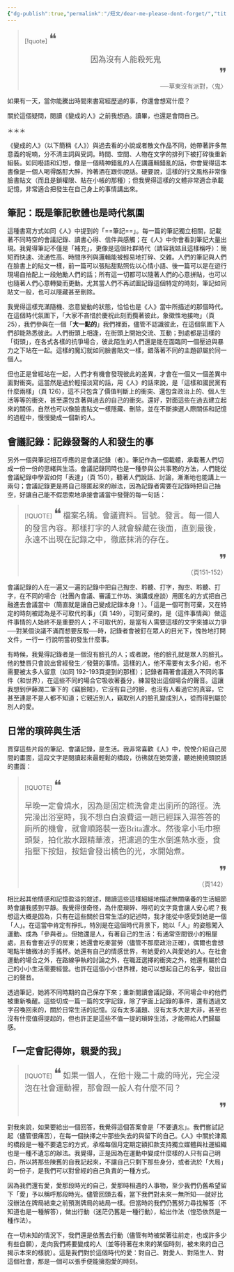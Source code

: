 ```yaml
---
{"dg-publish":true,"permalink":"/短文/dear-me-please-dont-forget/","title":"「親愛的我，請你不要忘記」──讀《變成的人》","tags":["變成的人","Reading_Notes"],"noteIcon":"3","created":"2024-08-07T01:12:54.159+08:00","updated":"2025-05-31T10:15:18.100+08:00"}
---
```






> [!quote] 
> <font size="6">❝</font>
> <div style="text-align: center">
>     <font size="4" face="DFKai-SB">因為沒有人能殺死鬼</font></div>
>     <div style="text-align: right"><font size="6">❞</font></div>
>     <div style="text-align: right">──草東沒有派對，〈鬼〉</div>




如果有一天，當你能騰出時間來書寫經歷過的事，你還會想寫什麼？

關於這個疑問，閱讀《變成的人》之前我想過。讀畢，也還是會問自己。

＊＊＊

《變成的人》（以下簡稱《人》）與過去看的小說或者散文作品不同，她帶著許多無意義的呢喃，分不清主詞與受詞。時間、空間、人物在文字的排列下被打碎後重新組裝。如同囈語和幻想，像是一個精神錯亂的人在講邏輯錯亂的話，你會覺得這本書像是一個人喝得酩酊大醉，拎著酒在跟你說話。硬要說，這樣的行文風格非常像臉書貼文（而且是鎖權限、貼在小帳的那種）；但我覺得這樣的文體非常適合承載記憶，非常適合把發生在自己身上的事情講出來。


## 筆記：既是筆記軟體也是時代氛圍

這種書寫方式如同《人》中提到的「==筆記==」。每一篇的筆記獨立相關，記載著不同時空的會議記錄、讀書心得、信件與感觸；在《人》中你會看到筆記大量出現。我覺得筆記不僅是「補充」，更像是這個社群時代（請容我姑且這樣稱呼）：簡短而快速、流通性高、時間序列與邏輯能被輕易地打碎、交雜。人們的筆記與人們在臉書上的貼文一樣，前一篇可以張貼甜點照佐以心情小語、後一篇可以是在遊行現場自拍配上一段勉勵人們的話；所有這一切都可以隨著人們的心意拼貼，也可以也隨著人們心意轉變而更動。尤其當人們不再試圖記錄這個特定的時刻，筆記如同貼文一般，也可以隱藏甚至刪除。

我覺得這樣充滿隨機、恣意變動的狀態，恰恰也是《人》當中所描述的那個時代。在這個時代氛圍下，「<font face="DFKai-SB">大家不吝惜於慶祝此刻而攬著彼此，象徵性地接吻</font>」（頁 25），我們參與在一個「**大一點的**」我們裡面，儘管不認識彼此，在這個氛圍下人們卻能熟悉彼此。人們街頭上相逢，在街頭上開始交流、互動；到處都是這樣的「街頭」，在各式各樣的抗爭場合，彼此陌生的人們還是能在面臨同一個壓迫與暴力之下站在一起。這樣的魔幻就如同臉書貼文一樣，錯落著不同的主題卻屬於同一個人。

但也正是曾經站在一起，人們才有機會發現彼此的差異，才會在一個又一個差異中面對衝突。這當然是過於輕描淡寫的話，用《人》的話來說，是「<font face="DFKai-SB">這樣和國民黨有什麼兩樣</font>」（頁 126），這不只包含了價值判斷上的衝突、還包含政治上的、個人生活等等的衝突，甚至還包含著與過去的自己的衝突。還好，對面這些在過去建立起來的關係，自然也可以像臉書貼文一樣隱藏、刪除，並在不斷揀選人際關係和記憶的過程中，慢慢變成一個新的人。



## 會議記錄：記錄發聲的人和發生的事

另外一個與筆記相互呼應的是會議記錄（者）。筆記作為一個載體，承載著人們切成一份一份的思緒與生活。會議記錄同時也是一種參與公共事務的方法，人們能從會議紀錄中學習如何「表達」（頁 150），聽著人們說話、討論，漸漸地也能講上一兩句；會議記錄更是將自己隱匿起來的辦法，因為記錄者需要在記錄時把自己抽空，好讓自己能不假思索地承接會議當中發聲的每一句話：

> [!QUOTE]
> <font size="6">❝</font>
> <font size="4" face="DFKai-SB">檔案名稱。會議資料。冒號。發言。每一個人的發言內容。那樣打字的人就會躲藏在後面，直到最後，永遠不出現在記錄之中，徹底抹消的存在。</font>
>     <div style="text-align: right"><font size="6">❞</font></div>
>     <div style="text-align: right">（頁151-152）</div>


會議記錄的人在一遍又一遍的記錄中把自己掏空、聆聽、打字，掏空、聆聽、打字，在不同的場合（社團內會議、審議工作坊、演講或座談）用匿名的方式把自己融進去會議當中（簡直就是讓自己變成記錄本身！）。「<font face="DFKai-SB">這是一個可割可棄，又在特定的時刻被認為是不可取代的事</font>」（頁 149），可割可棄的，是（這件事情與）做這件事情的人始終不是重要的人；不可取代的，是當有人需要這樣的文字來據以力爭──對某個決議不滿而想要反駁──時，記錄者會被釘在眾人的目光下，愧咎地打開文件，一行一 行說明當初發生什麼事。

有時候，我覺得記錄者是一個沒有臉孔的人；或者說，他的臉孔就是眾人的臉孔。他的雙唇只會說出曾經發生／發聲的事情。這樣的人，他不需要有太多介紹，也不需要被太多人留意（如同 192-193頁提到的那樣）；記錄者藉著會議進入不同的事件（和世界），在這些不同的場合它吸收著養分，練習發出這個場合的聲音。這讓我想到伊藤潤二筆下的《竊臉賊》，它沒有自己的臉，也沒有人看過它的真容，它甚至連是不是人都不知道；它親近別人，竊取別人的臉孔變成別人，從而得到屬於別人的愛。

## 日常的瑣碎與生活

貫穿這些片段的筆記、會議記錄，是生活。我非常喜歡《人》中，悅悅介紹自己房間的畫面，這段文字是閱讀起來最輕鬆的橋段，彷彿就在她旁邊，聽她撓撓頭說話的畫面：

> [!QUOTE]
> <font size="6">❝</font>
> <font size="4" face="DFKai-SB">
> 
> 早晚一定會燒水，因為是固定梳洗會走出廁所的路徑。洗完澡出浴室時，我不想白白浪費這一趟已經踩入濕答答的廁所的機會，就會順路裝一壺Brita濾水。然後拿小毛巾擦頭髮，拍化妝水跟精華液，把濾過的生水倒進熱水壺，食指壓下按鈕，按鈕會發出橘色的光，水開始煮。</font>
>     <div style="text-align: right"><font size="6">❞</font></div>
>     <div style="text-align: right">（頁142）</div>


相比起其他情感和記憶盈溢的敘述，閱讀這些這樣細細地描述無關痛養的生活細節時會讓我感到平靜。我覺得很奇怪，為什麼瑣碎、嘮叨的文字竟會讓人安心呢？我想這大概是因為，只有在這些關於日常生活的記述時，我才能從中感受到她是一個「人」。在這當中肯定有掙扎，特別是在這個時代背景下，她以「人」的姿態闖入運動、成為「參與者」。但她還是人，有著自己的生活：有通常空間很小的租屋處，且有會套近乎的房東；她還會吃麥當勞（儘管不那麼政治正確），偶爾也會想喝點半糖微冰的手搖杯。她還有自己的情感世界，有她愛的人與愛她的人。在社會運動的場合之外，在路線爭執的討論之外，在職涯選擇的衝突之外，她還有屬於自己的小小生活需要經營。也許在這個小小世界裡，她可以想起自己的名字，發出自己的聲音。

透過筆記，她將不同時期的自己保存下來；重新閱讀會議記錄，不同場合中的他們被重新喚醒。這些切成一篇一篇的文字記錄，除了字面上記錄的事件，還有透過文字召喚回來的，關於日常生活的記憶。沒有太多議題、沒有太多大是大非，甚至也沒有什麼值得提起的，但也許正是這些不值一提的瑣碎生活，才能帶給人們歸屬感。



## 「一定會記得妳，親愛的我」


> [!QUOTE]
> <font size="6">❝</font>
> <font size="4" face="DFKai-SB">
> 如果一個人，在他十幾二十歲的時光，完全浸泡在社會運動裡，那會跟一般人有什麼不同？</font>
>     <div style="text-align: right"><font size="6">❞</font></div>
    
對我來說，如果要給出一個回答，我覺得這個答案會是「不要遺忘」。我們嘗試記起（儘管很痛苦），在每一個抉擇之中那些失去的與留下的自己。《人》中關於津鳳的橋段是一種不要遺忘的方式，承楷每個月定期定額扣款支持獨立媒體與社運組織也是一種不遺忘的辦法。我覺得，正是因為在運動中變成什麼樣的人只有自己明白，所以將那些陳舊的自我記起來，不讓自己只剩下那些身分，或者流於「大局」的一份子，是我們可以對曾經的自己負責的一種方式。

因為我們還有愛，愛那段時光的自己，愛那時相遇的人事物，至少我們仍舊希望留下「愛」予以稱呼那段時光。儘管回頭去看，當下我們對未來一無所知──就好比沒辦法在牌局結束之前預測牌局的結局一樣。但當時的我們仍舊努力尋找解答（不知道也是一種解答），做出行動（迷茫仍舊是一種行動），給出作法（惶恐依然是一種作法）。

在一切未知的情況下，我們還是依舊去行動（儘管有時被架著往前走，也或許多少有些自願），走向我們將要變成的人（並等待著在未來的某個時刻，被未來的自己揭示本來的樣貌）。這是我們對於這個時代的愛：對自己、對愛人、對陌生人、對這個社會，那是一個可以張手便能擁抱愛的時刻。